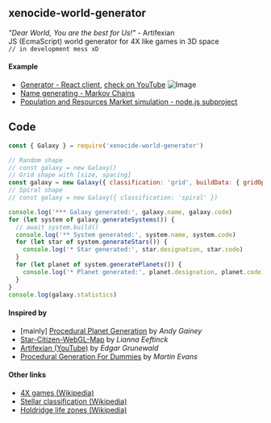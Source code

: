 ## xenocide-world-generator
_"Dear World, You are the best for Us!"_ - Artifexian  
JS (EcmaScript) world generator for 4X like games in 3D space  
`// in development mess xD`

#### Example
- [Generator - React client](https://codesandbox.io/s/1c8gs), [check on YouTube](https://www.youtube.com/channel/UCzGMc0qjJMu7PnH4ZdHni2w)
![Image](https://uploads.codesandbox.io/uploads/user/c3b8ed92-ed1d-4bff-8894-710d6c229664/aEDM-thumbnail.png)
- [Name generating - Markov Chains](https://codesandbox.io/s/h4vr6)
- [Population and Resources Market simulation - node.js subproject](https://codesandbox.io/s/m1vh74)

## Code
```js
const { Galaxy } = require('xenocide-world-generator')

// Random shape
// const galaxy = new Galaxy() 
// Grid shape with [size, spacing] 
const galaxy = new Galaxy({ classification: 'grid', buildData: { gridOptions: [100, 30] } }) 
// Spiral shape
// const galaxy = new Galaxy({ classification: 'spiral' }) 

console.log('*** Galaxy generated:', galaxy.name, galaxy.code)
for (let system of galaxy.generateSystems()) {
  // await system.build()
  console.log('** System generated:', system.name, system.code)
  for (let star of system.generateStars()) {
    console.log('* Star generated:', star.designation, star.code)
  }
  for (let planet of system.generatePlanets()) {
    console.log('* Planet generated:', planet.designation, planet.code)
  }
}
console.log(galaxy.statistics)
```

#### Inspired by
* [mainly] [Procedural Planet Generation](https://experilous.com/1/blog/post/procedural-planet-generation) by _Andy Gainey_
* [Star-Citizen-WebGL-Map](https://github.com/Leeft/Star-Citizen-WebGL-Map) by _Lianna Eeftinck_
* [Artifexian (YouTube)](https://www.youtube.com/user/Artifexian) by _Edgar Grunewald_
* [Procedural Generation For  Dummies](http://martindevans.me/game-development/2016/01/14/Procedural-Generation-For-Dummies-Galaxies/) by _Martin Evans_

#### Other links
* [4X games (Wikipedia)](https://en.wikipedia.org/wiki/4X)
* [Stellar classification (Wikipedia)](https://en.wikipedia.org/wiki/Stellar_classification)
* [Holdridge life zones (Wikipedia)](https://en.wikipedia.org/wiki/Holdridge_life_zones)
